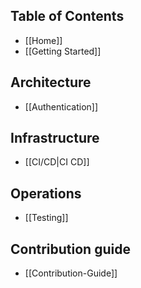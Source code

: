 ## Table of Contents

- [[Home]]
- [[Getting Started]]

## Architecture

- [[Authentication]]

## Infrastructure

- [[CI/CD|CI CD]]

## Operations

- [[Testing]]

## Contribution guide

- [[Contribution-Guide]]
